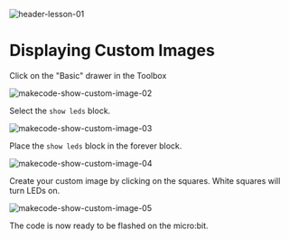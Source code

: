 ![header-lesson-01](assets/header-lesson-01.png)

# Displaying Custom Images

Click on the "Basic" drawer in the Toolbox

![makecode-show-custom-image-02](assets/makecode-show-custom-image-02.png)

Select the `show leds` block.

![makecode-show-custom-image-03](assets/makecode-show-custom-image-03.png)

Place the `show leds` block in the forever block.

![makecode-show-custom-image-04](assets/makecode-show-custom-image-04.png)

Create your custom image by clicking on the squares. White squares will turn LEDs on.

![makecode-show-custom-image-05](assets/makecode-show-custom-image-05.png)

The code is now ready to be flashed on the micro:bit.
